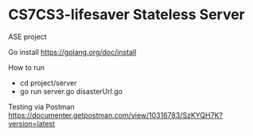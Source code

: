 # CS7CS3-lifesaver Stateless Server
ASE project

Go install 
https://golang.org/doc/install

How to run
* cd project/server
* go run server.go disasterUrl.go

Testing via Postman
https://documenter.getpostman.com/view/10316783/SzKYQH7K?version=latest
